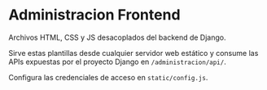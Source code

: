 # Administracion Frontend

Archivos HTML, CSS y JS desacoplados del backend de Django.

Sirve estas plantillas desde cualquier servidor web estático y consume las APIs
expuestas por el proyecto Django en `/administracion/api/`.

Configura las credenciales de acceso en `static/config.js`.
